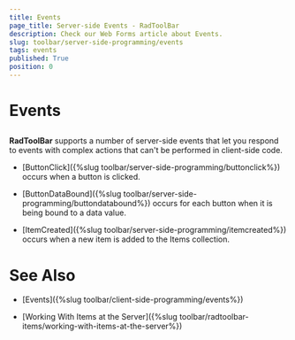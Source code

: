 ```yaml
---
title: Events
page_title: Server-side Events - RadToolBar
description: Check our Web Forms article about Events.
slug: toolbar/server-side-programming/events
tags: events
published: True
position: 0
---
```


# Events



## 

__RadToolBar__ supports a number of server-side events that let you respond to events with complex actions that can't be performed in client-side code.

* [ButtonClick]({%slug toolbar/server-side-programming/buttonclick%}) occurs when a button is clicked.

* [ButtonDataBound]({%slug toolbar/server-side-programming/buttondatabound%}) occurs for each button when it is being bound to a data value.

* [ItemCreated]({%slug toolbar/server-side-programming/itemcreated%}) occurs when a new item is added to the Items collection.

# See Also

 * [Events]({%slug toolbar/client-side-programming/events%})

 * [Working With Items at the Server]({%slug toolbar/radtoolbar-items/working-with-items-at-the-server%})
